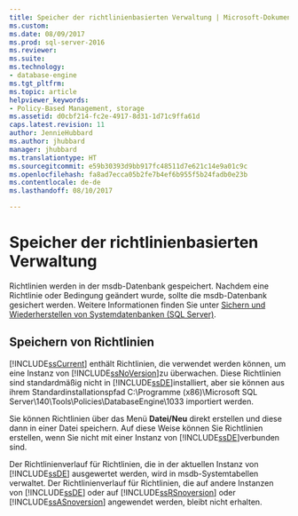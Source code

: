 ```yaml
---
title: Speicher der richtlinienbasierten Verwaltung | Microsoft-Dokumentation
ms.custom: 
ms.date: 08/09/2017
ms.prod: sql-server-2016
ms.reviewer: 
ms.suite: 
ms.technology:
- database-engine
ms.tgt_pltfrm: 
ms.topic: article
helpviewer_keywords:
- Policy-Based Management, storage
ms.assetid: d0cbf214-fc2e-4917-8d31-1d71c9ffa61d
caps.latest.revision: 11
author: JennieHubbard
ms.author: jhubbard
manager: jhubbard
ms.translationtype: HT
ms.sourcegitcommit: e59b30393d9bb917fc48511d7e621c14e9a01c9c
ms.openlocfilehash: fa8ad7ecca05b2fe7b4ef6b955f5b24fadb0e23b
ms.contentlocale: de-de
ms.lasthandoff: 08/10/2017

---
```

# <a name="policy-based-management-storage"></a>Speicher der richtlinienbasierten Verwaltung
  Richtlinien werden in der msdb-Datenbank gespeichert. Nachdem eine Richtlinie oder Bedingung geändert wurde, sollte die msdb-Datenbank gesichert werden. Weitere Informationen finden Sie unter [Sichern und Wiederherstellen von Systemdatenbanken &#40;SQL Server&#41;](../../relational-databases/backup-restore/back-up-and-restore-of-system-databases-sql-server.md).  
  
## <a name="storing-policies"></a>Speichern von Richtlinien  
 [!INCLUDE[ssCurrent](../../includes/sscurrent-md.md)] enthält Richtlinien, die verwendet werden können, um eine Instanz von [!INCLUDE[ssNoVersion](../../includes/ssnoversion-md.md)]zu überwachen. Diese Richtlinien sind standardmäßig nicht in [!INCLUDE[ssDE](../../includes/ssde-md.md)]installiert, aber sie können aus ihrem Standardinstallationspfad C:\Programme (x86)\Microsoft SQL Server\140\Tools\Policies\DatabaseEngine\1033 importiert werden.  
  
 Sie können Richtlinien über das Menü **Datei/Neu** direkt erstellen und diese dann in einer Datei speichern. Auf diese Weise können Sie Richtlinien erstellen, wenn Sie nicht mit einer Instanz von [!INCLUDE[ssDE](../../includes/ssde-md.md)]verbunden sind.  
  
 Der Richtlinienverlauf für Richtlinien, die in der aktuellen Instanz von [!INCLUDE[ssDE](../../includes/ssde-md.md)] ausgewertet werden, wird in msdb-Systemtabellen verwaltet. Der Richtlinienverlauf für Richtlinien, die auf andere Instanzen von [!INCLUDE[ssDE](../../includes/ssde-md.md)] oder auf [!INCLUDE[ssRSnoversion](../../includes/ssrsnoversion-md.md)] oder [!INCLUDE[ssASnoversion](../../includes/ssasnoversion-md.md)] angewendet werden, bleibt nicht erhalten.  
  
  
